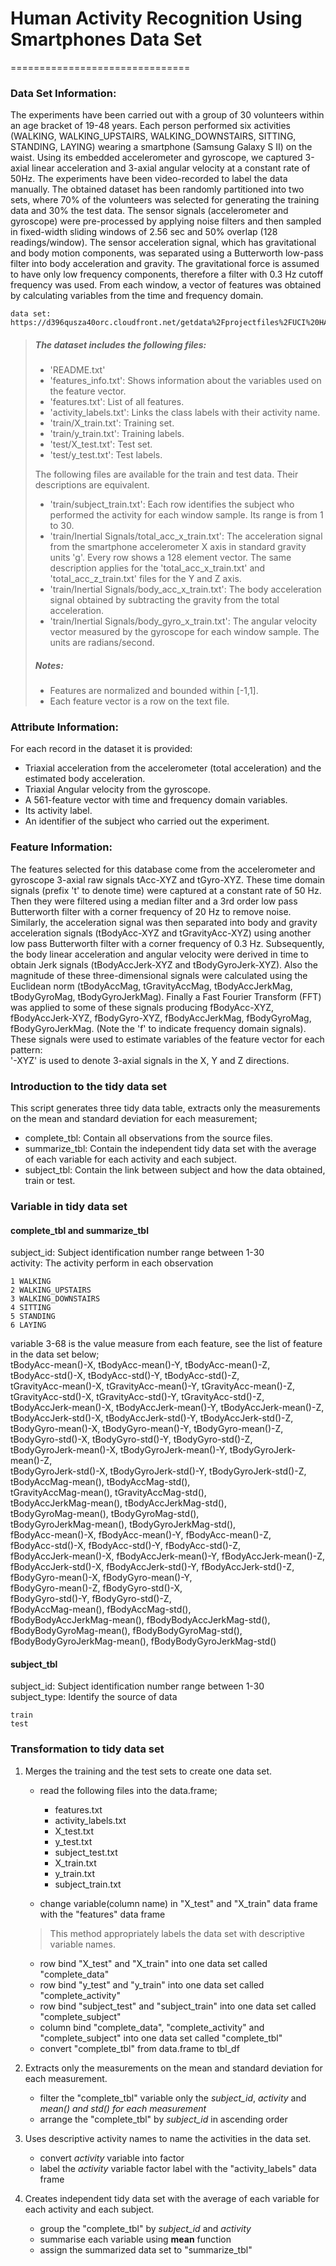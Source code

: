 # Human Activity Recognition Using Smartphones Data Set 
===============================

### Data Set Information:
The experiments have been carried out with a group of 30 volunteers within an age bracket of 19-48 years. Each person performed six activities (WALKING, WALKING_UPSTAIRS, WALKING_DOWNSTAIRS, SITTING, STANDING, LAYING) wearing a smartphone (Samsung Galaxy S II) on the waist. Using its embedded accelerometer and gyroscope, we captured 3-axial linear acceleration and 3-axial angular velocity at a constant rate of 50Hz. The experiments have been video-recorded to label the data manually. The obtained dataset has been randomly partitioned into two sets, where 70% of the volunteers was selected for generating the training data and 30% the test data.
The sensor signals (accelerometer and gyroscope) were pre-processed by applying noise filters and then sampled in fixed-width sliding windows of 2.56 sec and 50% overlap (128 readings/window). The sensor acceleration signal, which has gravitational and body motion components, was separated using a Butterworth low-pass filter into body acceleration and gravity. The gravitational force is assumed to have only low frequency components, therefore a filter with 0.3 Hz cutoff frequency was used. From each window, a vector of features was obtained by calculating variables from the time and frequency domain.
```
data set: https://d396qusza40orc.cloudfront.net/getdata%2Fprojectfiles%2FUCI%20HAR%20Dataset.zip
```
> ##### The dataset includes the following files:
> - 'README.txt'
> - 'features_info.txt': Shows information about the variables used on the feature vector.
> - 'features.txt': List of all features.
> - 'activity_labels.txt': Links the class labels with their activity name.
> - 'train/X_train.txt': Training set.
> - 'train/y_train.txt': Training labels.
> - 'test/X_test.txt': Test set.
> - 'test/y_test.txt': Test labels.
>
> The following files are available for the train and test data. Their descriptions are equivalent. 
> - 'train/subject_train.txt': Each row identifies the subject who performed the activity for each window sample. Its range is from 1 to 30. 
> - 'train/Inertial Signals/total_acc_x_train.txt': The acceleration signal from the smartphone accelerometer X axis in standard gravity units 'g'. Every row shows a 128 element vector. The same description applies for the 'total_acc_x_train.txt' and 'total_acc_z_train.txt' files for the Y and Z axis. 
> - 'train/Inertial Signals/body_acc_x_train.txt': The body acceleration signal obtained by subtracting the gravity from the total acceleration. 
> - 'train/Inertial Signals/body_gyro_x_train.txt': The angular velocity vector measured by the gyroscope for each window sample. The units are radians/second. 
>
> ##### Notes: 
> - Features are normalized and bounded within [-1,1].
> - Each feature vector is a row on the text file.

### Attribute Information:
For each record in the dataset it is provided:
- Triaxial acceleration from the accelerometer (total acceleration) and the estimated body acceleration.
- Triaxial Angular velocity from the gyroscope.
- A 561-feature vector with time and frequency domain variables.
- Its activity label.
- An identifier of the subject who carried out the experiment. 

### Feature Information:
The features selected for this database come from the accelerometer and gyroscope 3-axial raw signals tAcc-XYZ and tGyro-XYZ. These time domain signals (prefix 't' to denote time) were captured at a constant rate of 50 Hz. Then they were filtered using a median filter and a 3rd order low pass Butterworth filter with a corner frequency of 20 Hz to remove noise. Similarly, the acceleration signal was then separated into body and gravity acceleration signals (tBodyAcc-XYZ and tGravityAcc-XYZ) using another low pass Butterworth filter with a corner frequency of 0.3 Hz. 
Subsequently, the body linear acceleration and angular velocity were derived in time to obtain Jerk signals (tBodyAccJerk-XYZ and tBodyGyroJerk-XYZ). Also the magnitude of these three-dimensional signals were calculated using the Euclidean norm (tBodyAccMag, tGravityAccMag, tBodyAccJerkMag, tBodyGyroMag, tBodyGyroJerkMag). 
Finally a Fast Fourier Transform (FFT) was applied to some of these signals producing fBodyAcc-XYZ, fBodyAccJerk-XYZ, fBodyGyro-XYZ, fBodyAccJerkMag, fBodyGyroMag, fBodyGyroJerkMag. (Note the 'f' to indicate frequency domain signals). 
These signals were used to estimate variables of the feature vector for each pattern:  
'-XYZ' is used to denote 3-axial signals in the X, Y and Z directions.

### Introduction to the tidy data set
This script generates three tidy data table, extracts only the measurements on the mean and standard deviation for each measurement;
 - complete_tbl: Contain all observations from the source files.
 - summarize_tbl: Contain the independent tidy data set with the average of each variable for each activity and each subject.
 - subject_tbl: Contain the link between subject and how the data obtained, train or test. 

### Variable in tidy data set
#### complete_tbl and summarize_tbl
 subject_id: 	Subject identification number range between 1-30<br />
 activity:	The activity perform in each observation<br />
```
1 WALKING
2 WALKING_UPSTAIRS
3 WALKING_DOWNSTAIRS
4 SITTING
5 STANDING
6 LAYING
```
 variable 3-68 is the value measure from each feature, see the list of feature in the data set below;<br /> 
 tBodyAcc-mean()-X, tBodyAcc-mean()-Y, tBodyAcc-mean()-Z, <br />
 tBodyAcc-std()-X, tBodyAcc-std()-Y, tBodyAcc-std()-Z, <br />
 tGravityAcc-mean()-X, tGravityAcc-mean()-Y, tGravityAcc-mean()-Z, <br />
 tGravityAcc-std()-X, tGravityAcc-std()-Y, tGravityAcc-std()-Z, <br />
 tBodyAccJerk-mean()-X, tBodyAccJerk-mean()-Y, tBodyAccJerk-mean()-Z, <br />
 tBodyAccJerk-std()-X, tBodyAccJerk-std()-Y, tBodyAccJerk-std()-Z, <br />
 tBodyGyro-mean()-X, tBodyGyro-mean()-Y, tBodyGyro-mean()-Z, <br />
 tBodyGyro-std()-X, tBodyGyro-std()-Y, tBodyGyro-std()-Z, <br />
 tBodyGyroJerk-mean()-X, tBodyGyroJerk-mean()-Y, tBodyGyroJerk-mean()-Z, <br />
 tBodyGyroJerk-std()-X, tBodyGyroJerk-std()-Y, tBodyGyroJerk-std()-Z, <br />
 tBodyAccMag-mean(), tBodyAccMag-std(), <br />
 tGravityAccMag-mean(), tGravityAccMag-std(), <br />
 tBodyAccJerkMag-mean(), tBodyAccJerkMag-std(), <br />
 tBodyGyroMag-mean(), tBodyGyroMag-std(), <br />
 tBodyGyroJerkMag-mean(), tBodyGyroJerkMag-std(), <br />
 fBodyAcc-mean()-X, fBodyAcc-mean()-Y, fBodyAcc-mean()-Z, <br />
 fBodyAcc-std()-X, fBodyAcc-std()-Y, fBodyAcc-std()-Z, <br />
 fBodyAccJerk-mean()-X, fBodyAccJerk-mean()-Y, fBodyAccJerk-mean()-Z, <br />
 fBodyAccJerk-std()-X, fBodyAccJerk-std()-Y, fBodyAccJerk-std()-Z, <br />
 fBodyGyro-mean()-X, fBodyGyro-mean()-Y, <br />
 fBodyGyro-mean()-Z, fBodyGyro-std()-X, <br />
 fBodyGyro-std()-Y, fBodyGyro-std()-Z, <br />
 fBodyAccMag-mean(), fBodyAccMag-std(), <br />
 fBodyBodyAccJerkMag-mean(), fBodyBodyAccJerkMag-std(), <br />
 fBodyBodyGyroMag-mean(), fBodyBodyGyroMag-std(), <br />
 fBodyBodyGyroJerkMag-mean(), fBodyBodyGyroJerkMag-std()

#### subject_tbl
 subject_id: 	Subject identification number range between 1-30<br />
 subject_type:	Identify the source of data
```
train
test
```

### Transformation to tidy data set
1. Merges the training and the test sets to create one data set.
	- read the following files into the data.frame; 
		* features.txt 
		* activity_labels.txt 
		* X_test.txt 
		* y_test.txt 
		* subject_test.txt 
		* X_train.txt 
		* y_train.txt
		* subject_train.txt

	- change variable(column name) in "X_test" and "X_train" data frame with the "features" data frame  

	> This method appropriately labels the data set with descriptive variable names. 

	- row bind "X_test" and "X_train" into one data set called "complete_data"
	- row bind "y_test" and "y_train" into one data set called "complete_activity"
	- row bind "subject_test" and "subject_train" into one data set called "complete_subject"
	- column bind "complete_data", "complete_activity" and "complete_subject" into one data set called "complete_tbl"
	- convert "complete_tbl" from data.frame to tbl_df

2. Extracts only the measurements on the mean and standard deviation for each measurement.
	- filter the "complete_tbl" variable only the *subject_id*, *activity* and *mean() and std() for each measurement*
	- arrange the "complete_tbl" by *subject_id* in ascending order

3. Uses descriptive activity names to name the activities in the data set.
	- convert *activity* variable into factor
	- label the *activity* variable factor label with the "activity_labels" data frame

4. Creates independent tidy data set with the average of each variable for each activity and each subject.
	- group the "complete_tbl" by *subject_id* and *activity*
	- summarise each variable using **mean** function
	- assign the summarized data set to "summarize_tbl"
